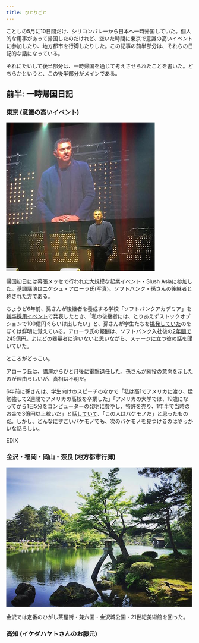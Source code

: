 ```yaml
---
title: ひとりごと
---
```


ことしの5月に10日間だけ、シリコンバレーから日本へ一時帰国していた。個人的な用事があって帰国したのだけれど、空いた時間に東京で意識の高いイベントに参加したり、地方都市を行脚したりした。この記事の前半部分は、それらの日記的な話になっている。

それにたいして後半部分は、一時帰国を通じて考えさせられたことを書いた。どちらかというと、この後半部分がメインである。

## 前半: 一時帰国日記

### 東京 (意識の高いイベント)

![](/assets/images/move-on/nikesh.jpg)

帰国初日には幕張メッセで行われた大規模な起業イベント・Slush Asiaに参加した。基調講演はニケシュ・アローラ氏(写真)。ソフトバンク・孫さんの後継者と称された方である。

ちょうど6年前、孫さんが後継者を養成する学校「ソフトバンクアカデミア」を[新卒採用イベント](http://www.softbank.jp/corp/about/message/2010/20100416_01/)で発表したとき、「私の後継者には、とりあえずストックオプションで100億円ぐらいは出したい」と、孫さんが学生たちを[挑発していた](http://tuiken.jp/archives/1792753.html)のをぼくは鮮明に覚えている。アローラ氏の報酬は、ソフトバンク入社後の[2年間で245億円](http://www.huffingtonpost.jp/2016/06/22/masayoshi-son_n_10607496.html)。よほどの器量者に違いないと思いながら、ステージに立つ彼の話を聞いていた。

ところがどっこい。

アローラ氏は、講演からひと月後に[電撃退任した](http://www.huffingtonpost.jp/2016/06/22/masayoshi-son_n_10607496.html)。孫さんが続投の意向を示したのが理由らしいが、真相は不明だ。

6年前に孫さんは、学生向けのスピーチのなかで「私は高1でアメリカに渡り、猛勉強して2週間でアメリカの高校を卒業した」「アメリカの大学では、19歳になってから1日5分をコンピューターの発明に費やし、特許を売り、1年半で当時のお金で3億円以上稼いだ」と[話していて](http://www.huffingtonpost.jp/2016/06/22/masayoshi-son_n_10607496.html)、「この人はバケモノだ」と思ったものだ。しかし、どんなにすごいバケモノでも、次のバケモノを見つけるのはやっかいな話らしい。

EDIX

### 金沢・福岡・岡山・奈良 (地方都市行脚)

![](/assets/images/move-on/kanazawa.jpg)

金沢では定番のひがし茶屋街・兼六園・金沢城公園・21世紀美術館を回った。

### 高知 (イケダハヤトさんのお膝元)
